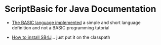 # ScriptBasic for Java Documentation

* [The BASIC language implemented](basic.md) a simple and short language definition and not a BASIC
programming tutorial

* [How to install SB4J](install.md)... just put it on the classpath
